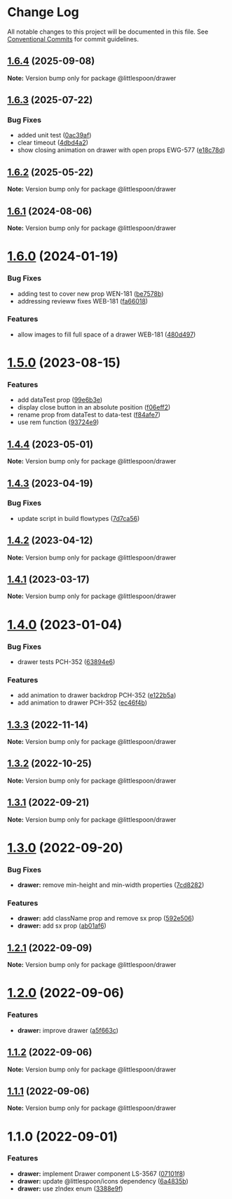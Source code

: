 # Change Log

All notable changes to this project will be documented in this file.
See [Conventional Commits](https://conventionalcommits.org) for commit guidelines.

## [1.6.4](https://github.com/little-spoon-dev/design-system/compare/@littlespoon/drawer@1.6.3...@littlespoon/drawer@1.6.4) (2025-09-08)

**Note:** Version bump only for package @littlespoon/drawer

## [1.6.3](https://github.com/little-spoon-dev/design-system/compare/@littlespoon/drawer@1.6.2...@littlespoon/drawer@1.6.3) (2025-07-22)

### Bug Fixes

- added unit test ([0ac39af](https://github.com/little-spoon-dev/design-system/commit/0ac39af73fb4b0940449df03704d7493df913f8d))
- clear timeout ([4dbd4a2](https://github.com/little-spoon-dev/design-system/commit/4dbd4a2a38dbc522e5da1b6acd27a09a4968c443))
- show closing animation on drawer with open props EWG-577 ([e18c78d](https://github.com/little-spoon-dev/design-system/commit/e18c78d2b11d44c22046647c9e50cb1c11778c26))

## [1.6.2](https://github.com/little-spoon-dev/design-system/compare/@littlespoon/drawer@1.6.1...@littlespoon/drawer@1.6.2) (2025-05-22)

**Note:** Version bump only for package @littlespoon/drawer

## [1.6.1](https://github.com/little-spoon-dev/design-system/compare/@littlespoon/drawer@1.6.0...@littlespoon/drawer@1.6.1) (2024-08-06)

**Note:** Version bump only for package @littlespoon/drawer

# [1.6.0](https://github.com/little-spoon-dev/design-system/compare/@littlespoon/drawer@1.5.0...@littlespoon/drawer@1.6.0) (2024-01-19)

### Bug Fixes

- adding test to cover new prop WEN-181 ([be7578b](https://github.com/little-spoon-dev/design-system/commit/be7578b6950479b506f9ff7a763aaf4202d44b8f))
- addressing revieww fixes WEB-181 ([fa66018](https://github.com/little-spoon-dev/design-system/commit/fa66018210580f90e92dfba05523dbf16c7c66d5))

### Features

- allow images to fill full space of a drawer WEB-181 ([480d497](https://github.com/little-spoon-dev/design-system/commit/480d49703da8e7e18ef347946966f2b44cd54e1e))

# [1.5.0](https://github.com/little-spoon-dev/design-system/compare/@littlespoon/drawer@1.4.4...@littlespoon/drawer@1.5.0) (2023-08-15)

### Features

- add dataTest prop ([99e6b3e](https://github.com/little-spoon-dev/design-system/commit/99e6b3ec59ae4ad5725dde34d32f1431474db443))
- display close button in an absolute position ([f06eff2](https://github.com/little-spoon-dev/design-system/commit/f06eff227705bf85aa03889dbe2e104c4286939d))
- rename prop from dataTest to data-test ([f84afe7](https://github.com/little-spoon-dev/design-system/commit/f84afe77e981aae2ccbbe8411c8c808e251c3df7))
- use rem function ([93724e9](https://github.com/little-spoon-dev/design-system/commit/93724e90e89664e3d99f2a620d56b55d997acf91))

## [1.4.4](https://github.com/little-spoon-dev/design-system/compare/@littlespoon/drawer@1.4.3...@littlespoon/drawer@1.4.4) (2023-05-01)

**Note:** Version bump only for package @littlespoon/drawer

## [1.4.3](https://github.com/little-spoon-dev/design-system/compare/@littlespoon/drawer@1.4.2...@littlespoon/drawer@1.4.3) (2023-04-19)

### Bug Fixes

- update script in build flowtypes ([7d7ca56](https://github.com/little-spoon-dev/design-system/commit/7d7ca56155fd445a52d834ab95829cfccb2aca59))

## [1.4.2](https://github.com/little-spoon-dev/design-system/compare/@littlespoon/drawer@1.4.1...@littlespoon/drawer@1.4.2) (2023-04-12)

**Note:** Version bump only for package @littlespoon/drawer

## [1.4.1](https://github.com/little-spoon-dev/design-system/compare/@littlespoon/drawer@1.4.0...@littlespoon/drawer@1.4.1) (2023-03-17)

**Note:** Version bump only for package @littlespoon/drawer

# [1.4.0](https://github.com/little-spoon-dev/design-system/compare/@littlespoon/drawer@1.3.3...@littlespoon/drawer@1.4.0) (2023-01-04)

### Bug Fixes

- drawer tests PCH-352 ([63894e6](https://github.com/little-spoon-dev/design-system/commit/63894e6e7a14e5e11d202efe83b1c22b357f1f92))

### Features

- add animation to drawer backdrop PCH-352 ([e122b5a](https://github.com/little-spoon-dev/design-system/commit/e122b5a9ccab4b0c5d9adc2fccd80463d4bec17e))
- add animation to drawer PCH-352 ([ec46f4b](https://github.com/little-spoon-dev/design-system/commit/ec46f4bb985557a3bc4a59701dbec0291c81dda3))

## [1.3.3](https://github.com/little-spoon-dev/design-system/compare/@littlespoon/drawer@1.3.2...@littlespoon/drawer@1.3.3) (2022-11-14)

**Note:** Version bump only for package @littlespoon/drawer

## [1.3.2](https://github.com/little-spoon-dev/design-system/compare/@littlespoon/drawer@1.3.1...@littlespoon/drawer@1.3.2) (2022-10-25)

**Note:** Version bump only for package @littlespoon/drawer

## [1.3.1](https://github.com/little-spoon-dev/design-system/compare/@littlespoon/drawer@1.3.0...@littlespoon/drawer@1.3.1) (2022-09-21)

**Note:** Version bump only for package @littlespoon/drawer

# [1.3.0](https://github.com/little-spoon-dev/design-system/compare/@littlespoon/drawer@1.2.1...@littlespoon/drawer@1.3.0) (2022-09-20)

### Bug Fixes

- **drawer:** remove min-height and min-width properties ([7cd8282](https://github.com/little-spoon-dev/design-system/commit/7cd8282a08e5cbdc6160db7972ad3c786ad40a55))

### Features

- **drawer:** add className prop and remove sx prop ([592e506](https://github.com/little-spoon-dev/design-system/commit/592e50604bb9c18cd66a7cd3cc270672ad6ed12f))
- **drawer:** add sx prop ([ab01af6](https://github.com/little-spoon-dev/design-system/commit/ab01af6c9cf457bf352939e3dc3ca0a4073417f1))

## [1.2.1](https://github.com/little-spoon-dev/design-system/compare/@littlespoon/drawer@1.2.0...@littlespoon/drawer@1.2.1) (2022-09-09)

**Note:** Version bump only for package @littlespoon/drawer

# [1.2.0](https://github.com/little-spoon-dev/design-system/compare/@littlespoon/drawer@1.1.2...@littlespoon/drawer@1.2.0) (2022-09-06)

### Features

- **drawer:** improve drawer ([a5f663c](https://github.com/little-spoon-dev/design-system/commit/a5f663c8c7a00bf6f2849192139988acd2e4e6b4))

## [1.1.2](https://github.com/little-spoon-dev/design-system/compare/@littlespoon/drawer@1.1.1...@littlespoon/drawer@1.1.2) (2022-09-06)

**Note:** Version bump only for package @littlespoon/drawer

## [1.1.1](https://github.com/little-spoon-dev/design-system/compare/@littlespoon/drawer@1.1.0...@littlespoon/drawer@1.1.1) (2022-09-06)

**Note:** Version bump only for package @littlespoon/drawer

# 1.1.0 (2022-09-01)

### Features

- **drawer:** implement Drawer component LS-3567 ([07101f8](https://github.com/little-spoon-dev/design-system/commit/07101f8d936c624465dc09c2f6da24d34bf1557e))
- **drawer:** update @littlespoon/icons dependency ([6a4835b](https://github.com/little-spoon-dev/design-system/commit/6a4835b2b345ecbff752c35a51576ef134a9f4ee))
- **drawer:** use zIndex enum ([3388e9f](https://github.com/little-spoon-dev/design-system/commit/3388e9f9f1efdec6b317596c0f5ec2f414449ed9))
